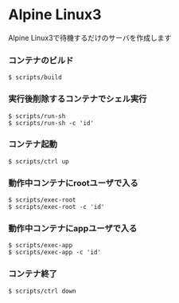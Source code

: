 # Alpine Linux3

Alpine Linux3で待機するだけのサーバを作成します

### コンテナのビルド

	$ scripts/build

### 実行後削除するコンテナでシェル実行

	$ scripts/run-sh 
	$ scripts/run-sh -c 'id'

### コンテナ起動

	$ scripts/ctrl up

### 動作中コンテナにrootユーザで入る

	$ scripts/exec-root
	$ scripts/exec-root -c 'id'

### 動作中コンテナにappユーザで入る

	$ scripts/exec-app
	$ scripts/exec-app -c 'id'

### コンテナ終了

	$ scripts/ctrl down

